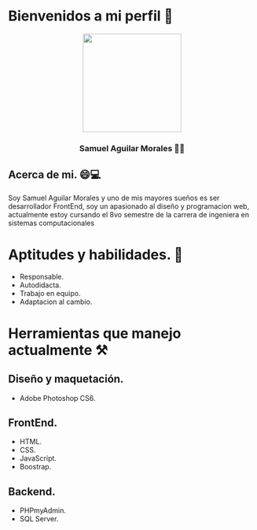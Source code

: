 # Bienvenidos a mi perfil 👋
<html>
	<center>
<img src="https://drive.google.com/uc?export=download&id=1bcB7w0opgobnE2dThzKJDD_xP6ggw6q1" alt=""  width="200px" style="display: block; margin: 0 auto;">
	</center>
<h3 style="text-align: center;">
Samuel Aguilar Morales 🧑‍💻
</h3>
</html>

## Acerca de mi. 😄💻
Soy Samuel Aguilar Morales y uno de mis mayores sueños es ser desarrollador FrontEnd, soy un apasionado al diseño y programacion web, actualmente estoy cursando el 8vo semestre de la carrera de ingeniera en sistemas computacionales

# Aptitudes y habilidades. 💾
- Responsable.
- Autodidacta.
- Trabajo en equipo.
- Adaptacion al cambio.

# Herramientas que manejo actualmente ⚒
## Diseño y maquetación.
- Adobe Photoshop CS6.

## FrontEnd.
- HTML.
- CSS.
- JavaScript.
- Boostrap.

## Backend.
- PHPmyAdmin.
- SQL Server.


